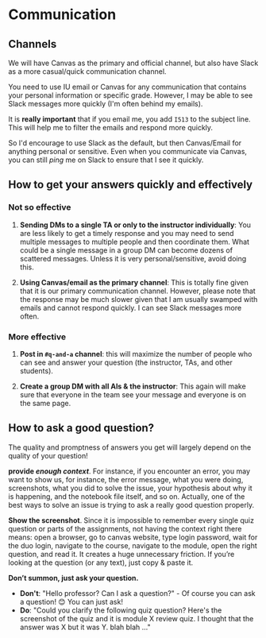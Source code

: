 # Communication

## Channels

We will have Canvas as the primary and official channel, but also have Slack as a more casual/quick communication channel. 

You need to use IU email or Canvas for any communication that contains your personal information or specific grade. 
However, I may be able to see Slack messages more quickly (I'm often behind my emails). 

It is **really important** that if you email me, you add `I513` to the subject line. This will help me to filter the emails and respond more quickly.

So I'd encourage to use Slack as the default, but then Canvas/Email for anything personal or sensitive. Even when you communicate via Canvas, you can still _ping_ me on Slack to ensure that I see it quickly. 

## How to get your answers quickly and effectively

### Not so effective

1. **Sending DMs to a single TA or only to the instructor individually**: You are less likely to get a timely response and you may need to send multiple messages to multiple people and then coordinate them. What could be a single message in a group DM can become dozens of scattered messages. Unless it is very personal/sensitive, avoid doing this. 

2. **Using Canvas/email as the primary channel**: This is totally fine given that it is our primary communication channel. However, please note that the response may be much slower given that I am usually swamped with emails and cannot respond quickly. I can see Slack messages more often. 

### More effective

1. **Post in `#q-and-a` channel**: this will maximize the number of people who can see and answer your question (the instructor, TAs, and other students). 

2. **Create a group DM with all AIs & the instructor**: This again will make sure that everyone in the team see your message and everyone is on the same page. 

## How to ask a good question?

The quality and promptness of answers you get will largely depend on the quality of your question! 

**provide _enough context_**. For instance, if you encounter an error, you may want to show us, for instance, the error message, what you were doing, screenshots, what you did to solve the issue, your hypothesis about why it is happening, and the notebook file itself, and so on. Actually, one of the best ways to solve an issue is trying to ask a really good question properly.

**Show the screenshot**. Since it is impossible to remember every single quiz question or parts of the assignments, not having the context right there means: open a browser, go to canvas website, type login password, wait for the duo login, navigate to the course, navigate to the module, open the right question, and read it. It creates a huge unnecessary friction. If you’re looking at the question (or any text), just copy & paste it. 

**Don’t summon, just ask your question.** 

- **Don't**: "Hello professor? Can I ask a question?" - Of course you can ask a question! 😊 You can just ask! 
- **Do**: "Could you clarify the following quiz question? Here's the screenshot of the quiz and it is module X review quiz. I thought that the answer was X but it was Y. blah blah ..."

